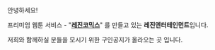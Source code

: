 안녕하세요!

프리미엄 웹툰 서비스 - "**[레진코믹스](http://www.lezhin.com)**" 를 만들고 있는 **레진엔터테인먼트**입니다.

저희와 함께하실 분들을 모시기 위한 구인공지가 올라오는 곳 입니다.